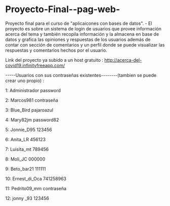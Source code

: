 # Proyecto-Final--pag-web-
Proyecto final para el curso de "aplicaicones con bases de datos". - El proyecto es sobre un sistema de login de usuarios que provee información acerca del tema y también recopila información  y la almacena en base de datos y grafica las opiniones y respuestas de los usuarios además de contar con sección de comentarios y un perfil donde se puede visualizar las respuestas y comentarios hechos por el usuario.

Link del proyecto ya subido a un host gratuito : http://acerca-del-covid19.infinityfreeapp.com/

-----Usuarios con sus contraseñas existentes--------(tambien se puede crear uno propio) : 

1:
Administrador
password

2:
Marcos981
contraseña

3:
Blue_Bird
pajaroazul
	
4:
Mary82jm
password82
	
5:
Jonnie_D95
123456

6:
Anita_LR
456123
	
7:
Luisita_mt
789456
	
8:
Moli_JC
000000
	
9:
Beto_bar21
111111
	
10:
Ernest_di_Oca
741258963
	
11:
Pedrito09_mm
contraseña
	
12:
jonny _93
123456

